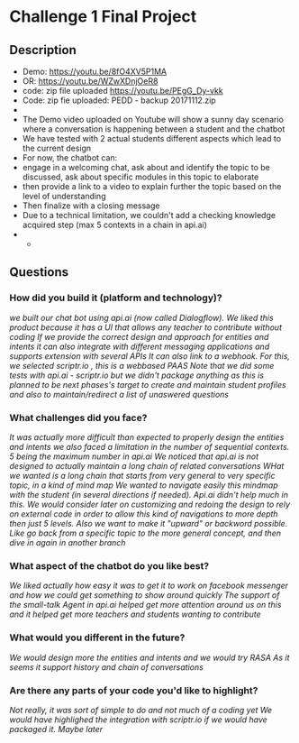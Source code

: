 # Challenge 1 Final Project

## Description

* Demo: https://youtu.be/8fO4XV5P1MA 
* OR: https://youtu.be/WZwXDnjOeR8
* code: zip file uploaded https://youtu.be/PEgG_Dy-vkk
* Code: zip fie uploaded: PEDD - backup 20171112.zip
* 
* The Demo video uploaded on Youtube will show a sunny day scenario where a conversation is happening between a student and the chatbot
* We have tested with 2 actual students different aspects which lead to the current design
* For now, the chatbot can:
* engage in a welcoming chat, ask about and identify the topic to be discussed, ask about specific modules in this topic to elaborate
* then provide a link to a video to explain further the topic based on the level of understanding
* Then finalize with a closing message
* Due to a technical limitation, we couldn't add a checking knowledge acquired step (max 5 contexts in a chain in api.ai)  
* *

## Questions

### How did you build it (platform and technology)?

*we built our chat bot using api.ai (now called Dialogflow). 
We liked this product because it has a UI that allows any teacher to contribute without coding
If we provide the correct design and approach for entities and intents
it can also integrate with different messaging applications and supports extension with several APIs
It can also link to a webhook. For this, we selected scriptr.io , this is a webbased PAAS
Note that we did some tests with api.ai - scriptr.io 
but we didn't package anything as this is planned to be next phases's target to create and maintain student profiles
and also to maintain/redirect a list of unaswered questions*

### What challenges did you face?

*It was actually more difficult than expected to properly design the entities and intents
we also faced a limitation in the number of sequential contexts. 5 being the maximum number in api.ai
We noticed that api.ai is not designed to actually maintain a long chain of related conversations
WHat we wanted is a long chain that starts from very general to very specific topic, in a kind of mind map
We wanted to navigate easily this mindmap with the student (in several directions if needed).
Api.ai didn't help much in this. We would consider later on customizing and redoing the design to rely on external code
in order to allow this kind of navigations to more depth then just 5 levels. Also we want to make it "upward" or backword possible. 
Like go back from a specific topic to the more general concept, and then dive in again in another branch*

### What aspect of the chatbot do you like best? 

*We liked actually how easy it was to get it to work on facebook messenger and how we could get something to show around quickly
The support of the small-talk Agent in api.ai helped get more attention around us on this 
and it helped get more teachers and students wanting to contribute*

### What would you different in the future? 

*We would design more the entities and intents and we would try RASA
As it seems it support history and chain of conversations*

### Are there any parts of your code you'd like to highlight?

*Not really, it was sort of simple to do and not much of a coding yet
We would have highlighed the integration with scriptr.io if we would have packaged it. Maybe later*
